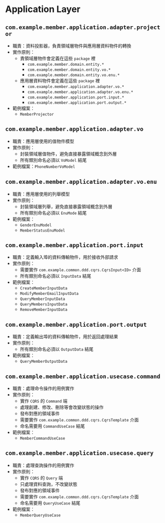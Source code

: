 # Application Layer

## `com.example.member.application.adapter.projector`

- 職責：資料投影器，負責領域層物件與應用層資料物件的轉換
- 實作原則：
    - 責領域層物件會定義在這些 `package` 裡
        - `com.example.member.domain.entity.*`
        - `com.example.member.domain.entity.vo.*`
        - `com.example.member.domain.entity.vo.enu.*`
    - 應用層資料物件會定義在這些 `package` 裡
        - `com.example.member.application.adapter.vo.*`
        - `com.example.member.application.adapter.vo.enu.*`
        - `com.example.member.application.port.input.*`
        - `com.example.member.application.port.output.*`
- 範例檔案：
    - `MemberProjector`

## `com.example.member.application.adapter.vo`

- 職責：應用層使用的值物件模型
- 實作原則：
    - 封裝領域層值物件，避免直接暴露領域概念到外層
    - 所有類別命名必須以 `VoModel` 結尾
- 範例檔案：`PhoneNumberVoModel`

## `com.example.member.application.adapter.vo.enu`

- 職責：應用層使用的列舉模型
- 實作原則：
    - 封裝領域層列舉，避免直接暴露領域概念到外層
    - 所有類別命名必須以 `EnuMode` 結尾
- 範例檔案：
    - `GenderEnuModel`
    - `MemberStatusEnuModel`

## `com.example.member.application.port.input`

- 職責：定義輸入埠的資料傳輸物件，用於接收外部請求
- 實作原則：
    - 需要實作 `com.example.common.ddd.cqrs.CqrsInput<ID>` 介面
    - 所有類別命名必須以 `InputData` 結尾
- 範例檔案：
    - `CreateMemberInputData`
    - `ModifyMemberEmailInputData`
    - `QueryMemberInputData`
    - `QueryMembersInputData`
    - `RemoveMemberInputData`

## `com.example.member.application.port.output`

- 職責：定義輸出埠的資料傳輸物件，用於返回處理結果
- 實作原則：
    - 所有類別命名必須以 `OutputData` 結尾
- 範例檔案：
    - `QueryMemberOutputData`

## `com.example.member.application.usecase.command`

- 職責：處理命令操作的用例實作
- 實作原則：
    - 實作 `CQRS` 的 `Command` 端
    - 處理創建、修改、刪除等會改變狀態的操作
    - 發布對應的領域事件
    - 需要實作 `com.example.common.ddd.cqrs.CqrsTemplate` 介面
    - 命名需要用 `CommandUseCase` 結尾
- 範例檔案：
    - `MemberCommandUseCase`

## `com.example.member.application.usecase.query`

- 職責：處理查詢操作的用例實作
- 實作原則：
    - 實作 `CQRS` 的 `Query` 端
    - 只處理資料查詢，不改變狀態
    - 發布對應的領域事件
    - 需要實作 `com.example.common.ddd.cqrs.CqrsTemplate` 介面
    - 命名需要用 `QueryUseCase` 結尾
- 範例檔案：
    - `MemberQueryUseCase`
